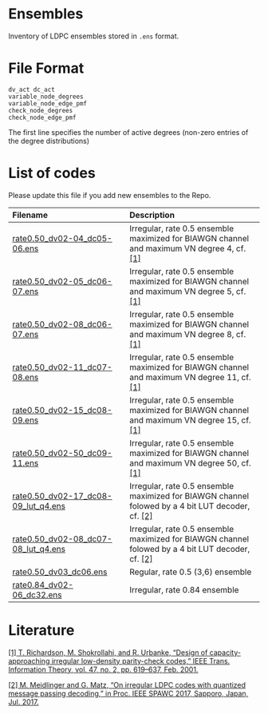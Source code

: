 # Ensembles
Inventory of LDPC ensembles stored in  `.ens` format.

# File Format

```
dv_act dc_act
variable_node_degrees
variable_node_edge_pmf
check_node_degrees
check_node_edge_pmf
```
The first line specifies the number of active degrees (non-zero entries of the degree distributions)

# List of codes
Please update this file if you add new ensembles to the Repo.

| Filename                     | Description
|:-----------------------------|:--------------------------------------------------------
| [rate0.50_dv02-04_dc05-06.ens](rate0.50_dv02-04_dc05-06.ens) | Irregular, rate 0.5 ensemble maximized for BIAWGN channel and maximum VN degree  4, cf. [[1]](#literature)
| [rate0.50_dv02-05_dc06-07.ens](rate0.50_dv02-05_dc06-07.ens) | Irregular, rate 0.5 ensemble maximized for BIAWGN channel and maximum VN degree  5, cf. [[1]](#literature)
| [rate0.50_dv02-08_dc06-07.ens](rate0.50_dv02-08_dc06-07.ens) | Irregular, rate 0.5 ensemble maximized for BIAWGN channel and maximum VN degree  8, cf. [[1]](#literature)
| [rate0.50_dv02-11_dc07-08.ens](rate0.50_dv02-11_dc07-08.ens) | Irregular, rate 0.5 ensemble maximized for BIAWGN channel and maximum VN degree 11, cf. [[1]](#literature)
| [rate0.50_dv02-15_dc08-09.ens](rate0.50_dv02-15_dc08-09.ens) | Irregular, rate 0.5 ensemble maximized for BIAWGN channel and maximum VN degree 15, cf. [[1]](#literature)
| [rate0.50_dv02-50_dc09-11.ens](rate0.50_dv02-50_dc09-11.ens) | Irregular, rate 0.5 ensemble maximized for BIAWGN channel and maximum VN degree 50, cf. [[1]](#literature)
| [rate0.50_dv02-17_dc08-09_lut_q4.ens](rate0.50_dv02-17_dc08-09_lut_q4.ens) |  Irregular, rate 0.5 ensemble maximized for BIAWGN channel folowed by a 4 bit LUT decoder, cf. [[2]](#literature)
| [rate0.50_dv02-08_dc07-08_lut_q4.ens](rate0.50_dv02-08_dc07-08_lut_q4.ens) |  Irregular, rate 0.5 ensemble maximized for BIAWGN channel folowed by a 4 bit LUT decoder, cf. [[2]](#literature)
| [rate0.50_dv03_dc06.ens](rate0.50_dv03_dc06.ens) | Regular, rate 0.5 (3,6) ensemble
|[rate0.84_dv02-06_dc32.ens](rate0.84_dv02-06_dc32.ens)| Irregular, rate 0.84 ensemble


# Literature
[[1] T. Richardson, M. Shokrollahi, and R. Urbanke, “Design of capacity-approaching irregular low-density parity-check codes,” IEEE Trans. Information Theory, vol. 47, no. 2, pp. 619–637, Feb. 2001.](
    http://ieeexplore.ieee.org/document/910578/?arnumber=910578)
    
[[2] M. Meidlinger and G. Matz, “On irregular LDPC codes with quantized message passing decoding,” in Proc. IEEE SPAWC 2017, Sapporo, Japan, Jul. 2017.
    ](http://ieeexplore.ieee.org/document/8227780/)

